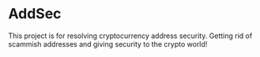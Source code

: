 # AddSec
This project is for resolving cryptocurrency address security. 
Getting rid of scammish addresses and giving security to the crypto world!


